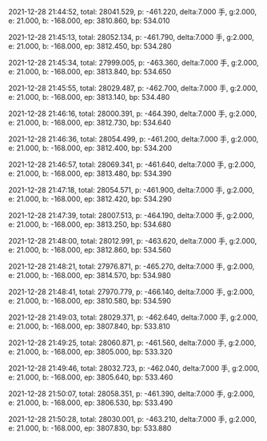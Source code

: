 2021-12-28 21:44:52, total: 28041.529, p: -461.220, delta:7.000 手, g:2.000, e: 21.000, b: -168.000, ep: 3810.860, bp: 534.010

2021-12-28 21:45:13, total: 28052.134, p: -461.790, delta:7.000 手, g:2.000, e: 21.000, b: -168.000, ep: 3812.450, bp: 534.280

2021-12-28 21:45:34, total: 27999.005, p: -463.360, delta:7.000 手, g:2.000, e: 21.000, b: -168.000, ep: 3813.840, bp: 534.650

2021-12-28 21:45:55, total: 28029.487, p: -462.700, delta:7.000 手, g:2.000, e: 21.000, b: -168.000, ep: 3813.140, bp: 534.480

2021-12-28 21:46:16, total: 28000.391, p: -464.390, delta:7.000 手, g:2.000, e: 21.000, b: -168.000, ep: 3812.730, bp: 534.640

2021-12-28 21:46:36, total: 28054.499, p: -461.200, delta:7.000 手, g:2.000, e: 21.000, b: -168.000, ep: 3812.400, bp: 534.200

2021-12-28 21:46:57, total: 28069.341, p: -461.640, delta:7.000 手, g:2.000, e: 21.000, b: -168.000, ep: 3813.480, bp: 534.390

2021-12-28 21:47:18, total: 28054.571, p: -461.900, delta:7.000 手, g:2.000, e: 21.000, b: -168.000, ep: 3812.420, bp: 534.290

2021-12-28 21:47:39, total: 28007.513, p: -464.190, delta:7.000 手, g:2.000, e: 21.000, b: -168.000, ep: 3813.250, bp: 534.680

2021-12-28 21:48:00, total: 28012.991, p: -463.620, delta:7.000 手, g:2.000, e: 21.000, b: -168.000, ep: 3812.860, bp: 534.560

2021-12-28 21:48:21, total: 27976.871, p: -465.270, delta:7.000 手, g:2.000, e: 21.000, b: -168.000, ep: 3814.570, bp: 534.980

2021-12-28 21:48:41, total: 27970.779, p: -466.140, delta:7.000 手, g:2.000, e: 21.000, b: -168.000, ep: 3810.580, bp: 534.590

2021-12-28 21:49:03, total: 28029.371, p: -462.640, delta:7.000 手, g:2.000, e: 21.000, b: -168.000, ep: 3807.840, bp: 533.810

2021-12-28 21:49:25, total: 28060.871, p: -461.560, delta:7.000 手, g:2.000, e: 21.000, b: -168.000, ep: 3805.000, bp: 533.320

2021-12-28 21:49:46, total: 28032.723, p: -462.040, delta:7.000 手, g:2.000, e: 21.000, b: -168.000, ep: 3805.640, bp: 533.460

2021-12-28 21:50:07, total: 28058.351, p: -461.390, delta:7.000 手, g:2.000, e: 21.000, b: -168.000, ep: 3806.530, bp: 533.490

2021-12-28 21:50:28, total: 28030.001, p: -463.210, delta:7.000 手, g:2.000, e: 21.000, b: -168.000, ep: 3807.830, bp: 533.880